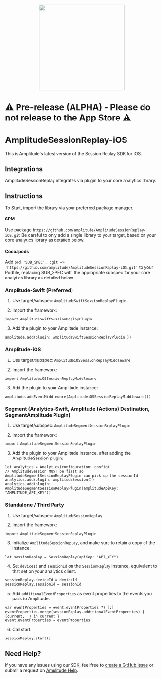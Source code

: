 <p align="center">
  <a href="https://amplitude.com" target="_blank" align="center">
    <img src="https://static.amplitude.com/lightning/46c85bfd91905de8047f1ee65c7c93d6fa9ee6ea/static/media/amplitude-logo-with-text.4fb9e463.svg" width="280">
  </a>
  <br />
</p>


# ⚠️ Pre-release (ALPHA) - Please do not release to the App Store ⚠️
# AmplitudeSessionReplay-iOS

This is Amplitude's latest version of the Session Replay SDK for iOS.

## Integrations

AmplitudeSessionReplay integrates via plugin to your core analytics library. 

## Instructions

To Start, import the library via your preferred package manager.

#### SPM
Use package `https://github.com/amplitude/AmplitudeSessionReplay-iOS.git`
Be careful to only add a single library to your target, based on your core analytics library as detailed below.

#### Cocoapods
Add `pod 'SUB_SPEC', :git => 'https://github.com/amplitude/AmplitudeSessionReplay-iOS.git'` to your Podfile, replacing SUB_SPEC with the appropriate subspec for your core analytics library as detailed below.

### Amplitude-Swift (Preferred)

1. Use target/subspec: `AmplitudeSwiftSessionReplayPlugin`

2. Import the framework:
```
import AmplitudeSwiftSessionReplayPlugin
```

3. Add the plugin to your Amplitude instance:
```
amplitude.add(plugin: AmplitudeSwiftSessionReplayPlugin())
```

### Amplitude-iOS

1. Use target/subspec: `AmplitudeiOSSessionReplayMiddleware`

2. Import the framework:
```
import AmplitudeiOSSessionReplayMiddleware
```

3. Add the plugin to your Amplitude instance:
```
amplitude.addEventMiddleware(AmplitudeiOSSessionReplayMiddleware())
```

### Segment (Analytics-Swift, Amplitude (Actions) Destination, SegmentAmplitude Plugin)

1. Use target/subspec: `AmplitudeSegmentSessionReplayPlugin`

2. Import the framework:
```
import AmplitudeSegmentSessionReplayPlugin
```

3. Add the plugin to your Amplitude instance, after adding the AmplitudeSession plugin:
```
let analytics = Analytics(configuration: config)
// AmplitudeSession MUST be first so AmplitudeSegmentSessionReplayPlugin can pick up the sessionId
analytics.add(plugin: AmplitudeSession())
analytics.add(plugin: AmplitudeSegmentSessionReplayPlugin(amplitudeApiKey: "AMPLITUDE_API_KEY"))
```

### Standalone / Third Party

1. Use target/subspec: `AmplitudeSessionReplay`

2. Import the framework:
```
import AmplitudeSegmentSessionReplayPlugin
```

3. Initialize `AmplitudeSessionReplay`, and make sure to retain a copy of the instance:
```
let sessionReplay = SessionReplay(apiKey: "API_KEY")
```

4. Set `deviceId` and `sessionId` on the `SessionReplay` instance, equivalent to that set on your analytics client.
```
sessionReplay.deviceId = deviceId
sessionReplay.sessionId = sessionId
``` 

5. Add `additionalEventProperties` as event properties to the events you pass to Amplitude.
```
var eventProperties = event.eventProperties ?? [:]
eventProperties.merge(sessionReplay.additionalEventProperties) { (current, _) in current }
event.eventProperties = eventProperties
```

6. Call start:
```
sessionReplay.start()
```


## Need Help?
If you have any issues using our SDK, feel free to [create a GitHub issue](https://github.com/amplitude/Amplitude-SDK-Template/issues/new) or submit a request on [Amplitude Help](https://help.amplitude.com/hc/en-us/requests/new).
